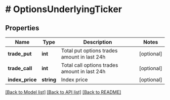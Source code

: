 # # OptionsUnderlyingTicker

## Properties

Name | Type | Description | Notes
------------ | ------------- | ------------- | -------------
**trade_put** | **int** | Total put options trades amount in last 24h | [optional] 
**trade_call** | **int** | Total call options trades amount in last 24h | [optional] 
**index_price** | **string** | Index price | [optional] 

[[Back to Model list]](../../README.md#documentation-for-models) [[Back to API list]](../../README.md#documentation-for-api-endpoints) [[Back to README]](../../README.md)
